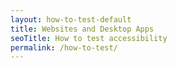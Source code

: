 ```yaml
---
layout: how-to-test-default
title: Websites and Desktop Apps
seoTitle: How to test accessibility
permalink: /how-to-test/
---
```

